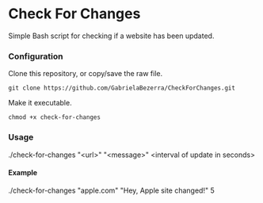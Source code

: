 # Check For Changes

Simple Bash script for checking if a website has been updated. 

### Configuration

Clone this repository, or copy/save the raw file.
```
git clone https://github.com/GabrielaBezerra/CheckForChanges.git
```

Make it executable.
```
chmod +x check-for-changes
```


### Usage

./check-for-changes "\<url\>" "\<message\>" \<interval of update in seconds\>

#### Example
./check-for-changes "apple.com" "Hey, Apple site changed!" 5
